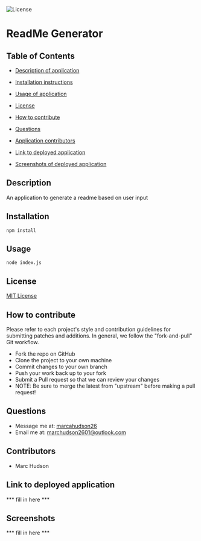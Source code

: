 
![License](https://img.shields.io/:License-MIT%20License-green.svg)
# ReadMe Generator

## Table of Contents
* [Description of application](#description)
* [Installation instructions](#installation)
* [Usage of application](#usage)
* [License](#license)
* [How to contribute](#how-to-contribute)

* [Questions](#questions)
* [Application contributors](#contributors)
* [Link to deployed application](#link-to-deployed-application)
* [Screenshots of deployed application](#screenshots)


## Description
An application to generate a readme based on user input

## Installation
```
npm install
```

## Usage
```
node index.js
```

## License
[MIT License](https://choosealicense.com/licenses/mit)

## How to contribute
Please refer to each project's style and contribution guidelines for submitting patches and additions. In general, we follow the "fork-and-pull" Git workflow.
- Fork the repo on GitHub
- Clone the project to your own machine
- Commit changes to your own branch
- Push your work back up to your fork
- Submit a Pull request so that we can review your changes
- NOTE: Be sure to merge the latest from "upstream" before making a pull request!



## Questions
- Message me at: [marcahudson26](https://github.com/marcahudson26)
- Email me at: [marchudson2601@outlook.com](mailto:marchudson2601@outlook.com)

## Contributors
- Marc Hudson

## Link to deployed application
*** fill in here ***

## Screenshots
*** fill in here ***

